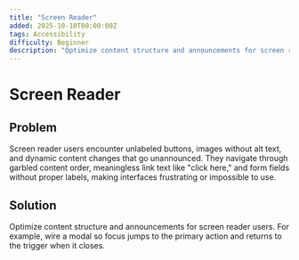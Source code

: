 ```yaml
---
title: "Screen Reader"
added: 2025-10-10T00:00:00Z
tags: Accessibility
difficulty: Beginner
description: "Optimize content structure and announcements for screen reader users."
---
```

# Screen Reader

## Problem

Screen reader users encounter unlabeled buttons, images without alt text, and dynamic content changes that go unannounced. They navigate through garbled content order, meaningless link text like "click here," and form fields without proper labels, making interfaces frustrating or impossible to use.

## Solution

Optimize content structure and announcements for screen reader users. For example, wire a modal so focus jumps to the primary action and returns to the trigger when it closes.
